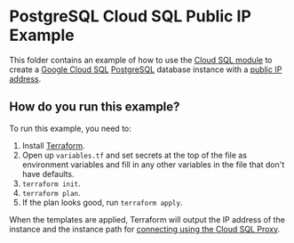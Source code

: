 # PostgreSQL Cloud SQL Public IP Example

<!-- NOTE: We use absolute linking here instead of relative linking, because the terraform registry does not support
           relative linking correctly.
-->

This folder contains an example of how to use the [Cloud SQL module](https://github.com/tnn-gruntwork-io/terraform-google-sql/tree/master/modules/cloud-sql) to create a [Google Cloud SQL](https://cloud.google.com/sql/) 
[PostgreSQL](https://cloud.google.com/sql/docs/postgres/) database instance with a [public IP address](https://cloud.google.com/sql/docs/postgres/connect-external-app#appaccessIP). 

## How do you run this example?

To run this example, you need to:

1. Install [Terraform](https://www.terraform.io/).
1. Open up `variables.tf` and set secrets at the top of the file as environment variables and fill in any other variables in
   the file that don't have defaults. 
1. `terraform init`.
1. `terraform plan`.
1. If the plan looks good, run `terraform apply`.

When the templates are applied, Terraform will output the IP address of the instance and the instance path for [connecting using the Cloud SQL Proxy](https://cloud.google.com/sql/docs/mysql/connect-admin-proxy). 